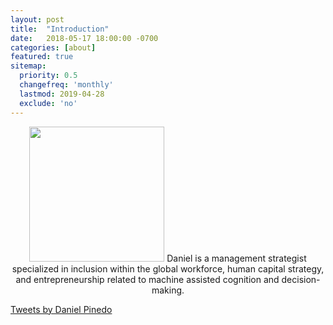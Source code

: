 ```yaml
---
layout: post
title:  "Introduction"
date:   2018-05-17 18:00:00 -0700
categories: [about]
featured: true
sitemap:
  priority: 0.5
  changefreq: 'monthly'
  lastmod: 2019-04-28
  exclude: 'no'
---
```


<p align="center">
  <img src="https://pinedo.org/assets/png/dpinedo_photo.png" height="216" width="216">
Daniel is a management strategist specialized in inclusion within the global workforce, human capital strategy, and entrepreneurship related to machine assisted cognition and decision-making.
</p>
<a class="twitter-timeline" href="https://twitter.com/pinedo_dot_org?ref_src=twsrc%5Etfw">Tweets by Daniel Pinedo</a> <script async src="https://platform.twitter.com/widgets.js" charset="utf-8"></script>

